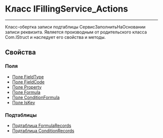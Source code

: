 ﻿---
Link: CMP.Rec.Properties.IFillingService_Actions
---

<!--- Навигация
[Имя проекта](#)
-->

# Класс IFillingService_Actions
---

Класс-обертка записи подтаблицы СервисЗаполнитьНаОсновании записи реквизита.
Является производным от родительского класса Com.IStruct и наследует его свойства и методы.

<!---
## Примеры
-->

## Свойства

<!--
### Типы
* [Тип 1](#)
-->

### Поля
* [Поле FieldType](FieldType)
* [Поле FieldCode](FieldCode)
* [Поле Property](Property)
* [Поле Formula](Formula)
* [Поле ConditionFormula](ConditionFormula)
* [Поле IsKey](IsKey)

### Подтаблицы
* [Подтаблица FormulaRecords](FormulaRecords)
* [Подтаблица ConditionRecords](ConditionRecords)



